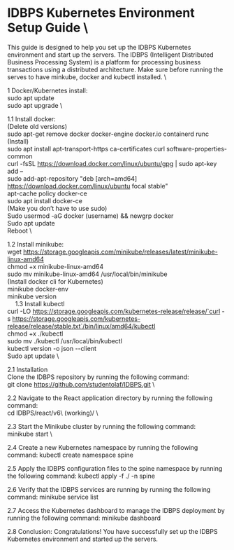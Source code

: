 # IDBPS Kubernetes Environment Setup Guide \
This guide is designed to help you set up the IDBPS Kubernetes environment and start up the servers. The IDBPS (Intelligent Distributed Business Processing System) is a platform for processing business transactions using a distributed architecture. Make sure before running the serves to have minkube, docker and kubectl installed. \

1	Docker/Kubernetes install: \
sudo apt update \
sudo apt upgrade \

1.1	Install docker: \
(Delete old versions) \
sudo apt-get remove docker docker-engine docker.io containerd runc \
(Install) \
sudo apt install apt-transport-https ca-certificates curl software-properties-common \
curl -fsSL https://download.docker.com/linux/ubuntu/gpg | sudo apt-key add – \
sudo add-apt-repository "deb [arch=amd64] https://download.docker.com/linux/ubuntu focal stable" \
apt-cache policy docker-ce \
sudo apt install docker-ce \
(Make you don’t have to use sudo) \
Sudo usermod -aG docker (username) && newgrp docker \
Sudo apt update \
Reboot \

1.2	Install minikube: \
wget https://storage.googleapis.com/minikube/releases/latest/minikube-linux-amd64 \
chmod +x minikube-linux-amd64 \
sudo mv minikube-linux-amd64 /usr/local/bin/minikube \
(Install docker cli  for Kubernetes) \
minikube docker-env \
minikube version \
 
1.3	Install kubectl \
curl -LO https://storage.googleapis.com/kubernetes-release/release/`curl -s https://storage.googleapis.com/kubernetes-release/release/stable.txt`/bin/linux/amd64/kubectl \
chmod +x ./kubectl \
sudo mv ./kubectl /usr/local/bin/kubectl \
kubectl version -o json  --client \
Sudo apt update \

2.1 Installation \
Clone the IDBPS repository by running the following command: \
git clone https://github.com/studentolaf/IDBPS.git \


2.2 Navigate to the React application directory by running the following command: \
cd IDBPS/react/v6\ \(working\)/ \


2.3 Start the Minikube cluster by running the following command: \
minikube start \


2.4 Create a new Kubernetes namespace by running the following command:
kubectl create namespace spine


2.5 Apply the IDBPS configuration files to the spine namespace by running the following command:
kubectl apply -f ./ -n spine


2.6 Verify that the IDBPS services are running by running the following command:
minikube service list


2.7 Access the Kubernetes dashboard to manage the IDBPS deployment by running the following command:
minikube dashboard


2.8 Conclusion:
Congratulations! You have successfully set up the IDBPS Kubernetes environment and started up the servers.

